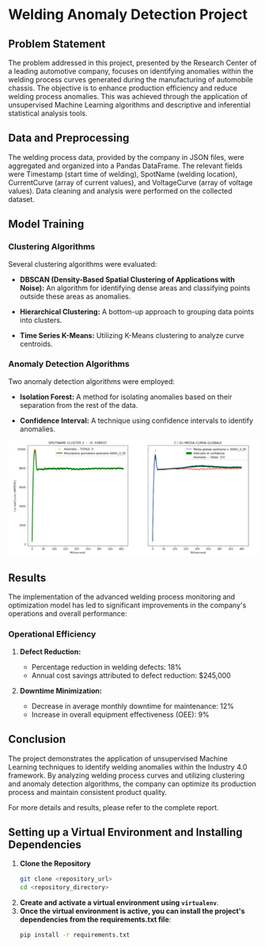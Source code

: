 # Welding Anomaly Detection Project

## Problem Statement

The problem addressed in this project, presented by the Research Center of a leading automotive company, focuses on identifying anomalies within the welding process curves generated during the manufacturing of automobile chassis. The objective is to enhance production efficiency and reduce welding process anomalies. This was achieved through the application of unsupervised Machine Learning algorithms and descriptive and inferential statistical analysis tools.

## Data and Preprocessing

The welding process data, provided by the company in JSON files, were aggregated and organized into a Pandas DataFrame. The relevant fields were Timestamp (start time of welding), SpotName (welding location), CurrentCurve (array of current values), and VoltageCurve (array of voltage values). Data cleaning and analysis were performed on the collected dataset.

## Model Training

### Clustering Algorithms

Several clustering algorithms were evaluated:

- **DBSCAN (Density-Based Spatial Clustering of Applications with Noise):** An algorithm for identifying dense areas and classifying points outside these areas as anomalies.

- **Hierarchical Clustering:** A bottom-up approach to grouping data points into clusters.

- **Time Series K-Means:** Utilizing K-Means clustering to analyze curve centroids.

### Anomaly Detection Algorithms

Two anomaly detection algorithms were employed:

- **Isolation Forest:** A method for isolating anomalies based on their separation from the rest of the data.

- **Confidence Interval:** A technique using confidence intervals to identify anomalies.

![results](assets/results_anomaly_det_model.png)

## Results

The implementation of the advanced welding process monitoring and optimization model has led to significant improvements in the company's operations and overall performance:

### Operational Efficiency

1. **Defect Reduction:**
   - Percentage reduction in welding defects: 18%
   - Annual cost savings attributed to defect reduction: $245,000

2. **Downtime Minimization:**
   - Decrease in average monthly downtime for maintenance: 12%
   - Increase in overall equipment effectiveness (OEE): 9%

## Conclusion

The project demonstrates the application of unsupervised Machine Learning techniques to identify welding anomalies within the Industry 4.0 framework. By analyzing welding process curves and utilizing clustering and anomaly detection algorithms, the company can optimize its production process and maintain consistent product quality.

For more details and results, please refer to the complete report.

## Setting up a Virtual Environment and Installing Dependencies
1. **Clone the Repository**
   ```bash
   git clone <repository_url>
   cd <repository_directory>
2. **Create and activate a virtual environment using `virtualenv`**.
3. **Once the virtual environment is active, you can install the project's dependencies from the requirements.txt file**:
    ```bash
    pip install -r requirements.txt
    ```

